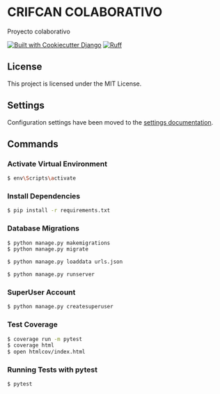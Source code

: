 # CRIFCAN COLABORATIVO

Proyecto colaborativo

[![Built with Cookiecutter Django](https://img.shields.io/badge/built%20with-Cookiecutter%20Django-ff69b4.svg?logo=cookiecutter)](https://github.com/cookiecutter/cookiecutter-django/)
[![Ruff](https://img.shields.io/endpoint?url=https://raw.githubusercontent.com/astral-sh/ruff/main/assets/badge/v2.json)](https://github.com/astral-sh/ruff)

## License

This project is licensed under the MIT License.

## Settings

Configuration settings have been moved to the [settings documentation](http://cookiecutter-django.readthedocs.io/en/latest/settings.html).

## Commands

### Activate Virtual Environment

```sh
$ env\Scripts\activate
```

### Install Dependencies

```sh
$ pip install -r requirements.txt
```

### Database Migrations

```sh
$ python manage.py makemigrations
$ python manage.py migrate

```
```sh
$ python manage.py loaddata urls.json

```


```sh
$ python manage.py runserver
```
### SuperUser Account

```sh
$ python manage.py createsuperuser
```



### Test Coverage

```sh
$ coverage run -m pytest
$ coverage html
$ open htmlcov/index.html
```

### Running Tests with pytest

```sh
$ pytest
```